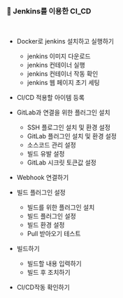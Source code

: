 ### :clap: Jenkins를 이용한 CI_CD

<br>

- Docker로 jenkins 설치하고 실행하기

  - jenkins 이미지 다운로드
  - jenkins 컨테이너 실행
  - jenkins 컨테이너 작동 확인
  - jenkins 웹 페이지 초기 세팅
 
- CI/CD 적용할 아이템 등록

- GitLab과 연결을 위한 플러그인 설치

   - SSH 플로그인 설치 및 환경 설정
   - GitLab 플러그인 설치 및 환경 설정
   - 소스코드 관리 설정
   - 빌드 유발 설정
   - GitLab 시크릿 토큰값 설정

- Webhook 연결하기

- 빌드 플러그인 설정

  - 빌드를 위한 플러그인 설치
  - 빌드 플러그인 설정
  - 빌드 환경 설정
  - Pull 받아오기 테스트
 
 - 빌드하기
 
   - 빌드할 내용 입력하기
   - 빌드 후 조치하기
  
  - CI/CD작동 확인하기
  
  
